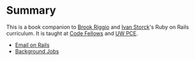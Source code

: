 # Summary

This is a book companion to [Brook Riggio](https://twitter.com/brookr) and
[Ivan Storck](http://www.ivanstorck.com)'s Ruby on Rails curriculum. It
is taught at [Code Fellows](http://www.codefellows.org) and
[UW PCE](http://www.pce.uw.edu/certificates/ruby-programming.html).

* [Email on Rails](email_on_rails.md)
* [Background Jobs](background_jobs.md)
